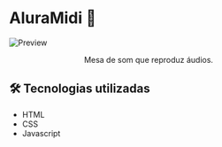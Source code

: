 # AluraMidi 🎵

![Preview](https://github.com/joao-carmassi/Aluramidi/assets/90992816/91002da1-6d63-48d5-bfed-48b854518cd5)

<p align="center">Mesa de som que reproduz áudios.</p>

## 🛠 Tecnologias utilizadas
- HTML
- CSS
- Javascript
